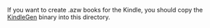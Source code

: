 If you want to create .azw books for the Kindle, you should copy the
[KindleGen](http://www.amazon.com/gp/feature.html?ie=UTF8&docId=1000765211)
binary into this directory.


